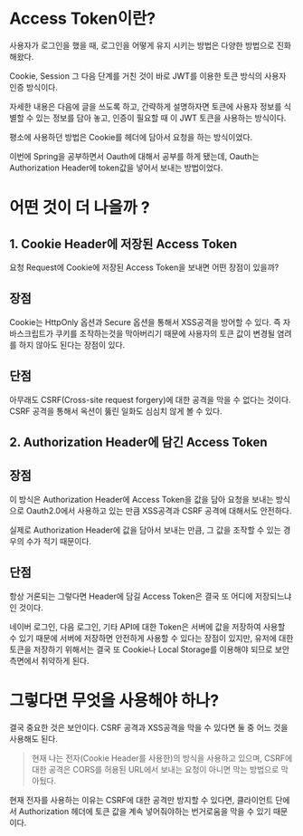 # Access Token이란?

사용자가 로그인을 했을 때, 로그인을 어떻게 유지 시키는 방법은 다양한 방법으로 진화해왔다.

Cookie, Session 그 다음 단계를 거친 것이 바로 JWT를 이용한 토큰 방식의 사용자 인증 방식이다.

자세한 내용은 다음에 글을 쓰도록 하고, 간략하게 설명하자면 토큰에 사용자 정보를 식별할 수 있는 정보를 담아 놓고, 인증이 필요할 때 이 JWT 토큰을 사용하는 방식이다.

평소에 사용하던 방법은 Cookie를 헤더에 담아서 요청을 하는 방식이었다.

이번에 Spring을 공부하면서 Oauth에 대해서 공부를 하게 됐는데, Oauth는 Authorization Header에 token값을 넣어서 보내는 방법이었다.

# 어떤 것이 더 나을까 ?

## 1. Cookie Header에 저장된 Access Token

요청 Request에 Cookie에 저장된 Access Token을 보내면 어떤 장점이 있을까?

## 장점

Cookie는 HttpOnly 옵션과 Secure 옵션을 통해서 XSS공격을 방어할 수 있다.
즉 자바스크립트가 쿠키를 조작하는것을 막아버리기 때문에 사용자의 토큰 값이 변경될 염려를 하지 않아도 된다는 장점이 있다.

## 단점

아무래도 CSRF(Cross-site request forgery)에 대한 공격을 막을 수 없다는 것이다.
CSRF 공격을 통해서 옥션이 뚫린 일화도 심심치 않게 볼 수 있다.

## 2. Authorization Header에 담긴 Access Token

## 장점

이 방식은 Authorization Header에 Access Token을 값을 담아 요청을 보내는 방식으로
Oauth2.0에서 사용하고 있는 만큼 XSS공격과 CSRF 공격에 대해서도 안전하다.

실제로 Authorization Header에 값을 담아서 보내는 만큼, 그 값을 조작할 수 있는 경우의 수가 적기 때문이다.

## 단점

항상 거론되는 그렇다면 Header에 담길 Access Token은 결국 또 어디에 저장되느냐 인 것이다.

네이버 로그인, 다음 로그인, 기타 API에 대한 Token은 서버에 값을 저장하여 사용할 수 있기 때문에 서버에 저장하면 안전하게 사용할 수 있다는 장점이 있지만, 유저에 대한 토큰을 저장하기 위해서는 결국 또 Cookie나 Local Storage를 이용해야 되므로 보안측면에서 취약하게 된다.

# 그렇다면 무엇을 사용해야 하나?

결국 중요한 것은 보안이다. CSRF 공격과 XSS공격을 막을 수 있다면 둘 중 어느 것을 사용해도 된다.

> 현재 나는 전자(Cookie Header를 사용한)의 방식을 사용하고 있으며, CSRF에 대한 공격은 CORS를 허용된 URL에서 보내는 요청이 아니면 막는 방법으로 막아뒀다.

현재 전자를 사용하는 이유는 CSRF에 대한 공격만 방지할 수 있다면, 클라이언트 단에서 Authorization 헤더에 토큰 값을 계속 넣어줘야하는 번거로움을 막을 수 있기 때문이다.
